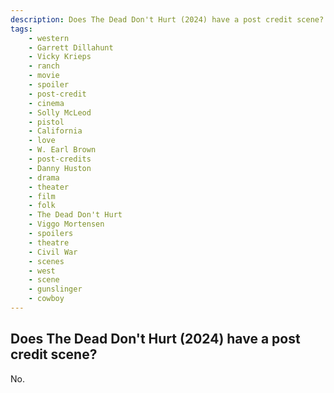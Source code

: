 ```yaml
---
description: Does The Dead Don't Hurt (2024) have a post credit scene?
tags: 
    - western
    - Garrett Dillahunt
    - Vicky Krieps
    - ranch
    - movie
    - spoiler
    - post-credit
    - cinema
    - Solly McLeod
    - pistol
    - California
    - love
    - W. Earl Brown
    - post-credits
    - Danny Huston
    - drama
    - theater
    - film
    - folk
    - The Dead Don't Hurt
    - Viggo Mortensen
    - spoilers
    - theatre
    - Civil War
    - scenes
    - west
    - scene
    - gunslinger
    - cowboy
---
```


## Does The Dead Don't Hurt (2024) have a post credit scene?

No.
